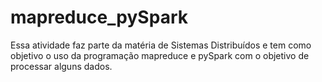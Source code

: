 # mapreduce_pySpark
Essa atividade faz parte da matéria de Sistemas Distribuídos e tem como objetivo o uso da programação mapreduce e pySpark com o objetivo de processar alguns dados.
